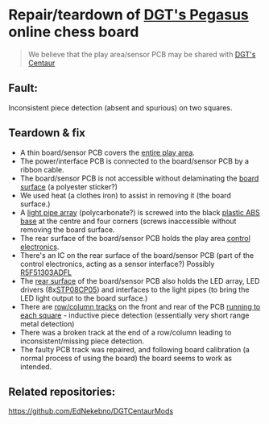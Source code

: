 # Repair/teardown of [DGT's Pegasus](https://digitalgametechnology.com/products/home-use-e-boards/dgt-pegasus) online chess board

> We believe that the play area/sensor PCB may be shared with [DGT's Centaur](https://digitalgametechnology.com/products/chess-computers/dgt-centaur-chess-computer)

## Fault:
Inconsistent piece detection (absent and spurious) on two squares.

## Teardown & fix
* A thin board/sensor PCB covers the [entire play area](Pictures/DGT_Pegasus_BoardExposed.jpeg).
* The power/interface PCB is connected to the board/sensor PCB by a ribbon cable.
* The board/sensor PCB is not accessible without delaminating the [board surface](Pictures/TopSticker_Removed-2.jpg) (a polyester sticker?)
* We used heat (a clothes iron) to assist in removing it (the board surface.) 
* A [light pipe array](Pictures/LightPipeArray-4.jpg) (polycarbonate?) is screwed into the black [plastic ABS base](Pictures/ABSBase-1.jpg) at the centre and four corners (screws inaccessible without removing the board surface.
* The rear surface of the board/sensor PCB holds the play area [control electronics](Pictures/PCB-BottomLEDsAndControl-ControllerDetail-1.jpg).
* There's an IC on the rear surface of the board/sensor PCB (part of the control electronics, acting as a sensor interface?) Possibly [R5F51303ADFL](https://www.renesas.com/eu/en/products/microcontrollers-microprocessors/rx-32-bit-performance-efficiency-mcus/rx130-cost-optimized-high-performance-32-bit-microcontroller-enhanced-touch-key-function-and-5v-operation)
* The [rear surface](Pictures/PCB-BottomLEDsAndControl-WholeBoard-1.jpg) of the board/sensor PCB also holds the LED array, LED drivers (8x[STP08CP05](https://www.st.com/en/power-management/stp08cp05.html)) and interfaces to the light pipes (to bring the LED light output to the board surface.)
* There are [row/column tracks](Pictures/PCB-TopDetectors-OverheadDetail.jpg) on the front and rear of the PCB [running to each square](Pictures/PCB-TopDetectors-TrackDetail.jpg) - inductive piece detection (essentially very short range metal detection)
* There was a broken track at the end of a row/column leading to inconsistent/missing piece detection.
* The faulty PCB track was repaired, and following board calibration (a normal process of using the board) the board seems to work as intended.

## Related repositories:
https://github.com/EdNekebno/DGTCentaurMods
